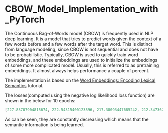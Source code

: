 # CBOW_Model_Implementation_with_PyTorch

The Continuous Bag-of-Words model (CBOW) is frequently used in NLP deep learning. It is a model that tries to predict words given
the context of a few words before and a few words after the target word. This is distinct from language modeling, since CBOW is not
sequential and does not have to be probabilistic. Typically, CBOW is used to quickly train word embeddings, and these embeddings are
used to initialize the embeddings of some more complicated model. Usually, this is referred to as pretraining embeddings. It almost
always helps performance a couple of percent.

The implementation is based on the [Word Embeddings: Encoding Lexical Semantics](https://pytorch.org/tutorials/beginner/nlp/word_embeddings_tutorial.html) tutorial. 

The losses(computed using the negative log likelihood loss function) are shown in the below for 10 epochs:
```python
[227.83707904815674, 222.54315400123596, 217.38093447685242, 212.34736227989197, 207.43812465667725, 202.64905071258545, 197.97451376914978, 193.4090849161148, 188.94702577590942, 184.5824944972992]
```
As can be seen, they are constantly decreasing which means that the semantic information is being learned.
